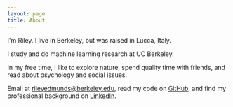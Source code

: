 ```yaml
---
layout: page
title: About
---
```


I'm Riley. I live in Berkeley, but was raised in Lucca, Italy. 

I study and do machine learning research at UC Berkeley.

In my free time, I like to explore nature, spend quality time with friends, and read about psychology and social issues.

Email at [rileyedmunds@berkeley.edu](rileyedmunds@berkeley.edu), read my code on [GitHub](http://github.com/rileyedmunds), and find my professional background on [LinkedIn](http://uk.linkedin.com/in/rileyedmunds).
